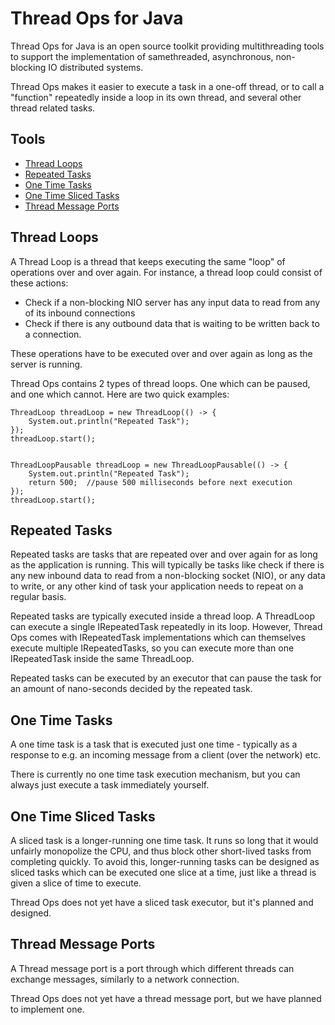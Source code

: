 # Thread Ops for Java

Thread Ops for Java is an open source toolkit providing multithreading tools to support the implementation
of samethreaded, asynchronous, non-blocking IO distributed systems.

Thread Ops makes it easier to execute a task in a one-off thread, or to call a "function" repeatedly inside a loop in
its own thread, and several other thread related tasks.


## Tools

 - [Thread Loops](#thread-loops)
 - [Repeated Tasks](#repeated-tasks)
 - [One Time Tasks](#one-time-tasks)
 - [One Time Sliced Tasks](#one-time-sliced-tasks)
 - [Thread Message Ports](#thread-message-ports)



<a name="thread-loops"></a>
## Thread Loops

A Thread Loop is a thread that keeps executing the same "loop" of operations over and over again.
For instance, a thread loop could consist of these actions:

 - Check if a non-blocking NIO server has any input data to read from any of its inbound connections
 - Check if there is any outbound data that is waiting to be written back to a connection.

These operations have to be executed over and over again as long as the server is running.

Thread Ops contains 2 types of thread loops. One which can be paused, and one which cannot.
Here are two quick examples:


    ThreadLoop threadLoop = new ThreadLoop(() -> {
        System.out.println("Repeated Task");
    });
    threadLoop.start();


    ThreadLoopPausable threadLoop = new ThreadLoopPausable(() -> {
        System.out.println("Repeated Task");
        return 500;  //pause 500 milliseconds before next execution
    });
    threadLoop.start();



<a name="repeated-tasks"></a>
## Repeated Tasks
Repeated tasks are tasks that are repeated over and over again for as long as the application is running.
This will typically be tasks like check if there is any new inbound data to read from a non-blocking socket (NIO),
or any data to write, or any other kind of task your application needs to repeat on a regular basis.

Repeated tasks are typically executed inside a thread loop. A ThreadLoop can execute a single IRepeatedTask
repeatedly in its loop. However, Thread Ops comes with IRepeatedTask implementations which can themselves execute
multiple IRepeatedTasks, so you can execute more than one IRepeatedTask inside the same ThreadLoop.

Repeated tasks can be executed by an executor that can pause the task for an amount of nano-seconds decided by
the repeated task.


<a name="one-time-tasks"></a>
## One Time Tasks
A one time task is a task that is executed just one time - typically as a response to e.g. an incoming message
from a client (over the network) etc.

There is currently no one time task execution mechanism, but you can always just execute a task immediately yourself.



<a name="one-time-sliced-tasks"></a>
## One Time Sliced Tasks

A sliced task is a longer-running one time task. It runs so long that it would unfairly monopolize the CPU, and thus
block other short-lived tasks from completing quickly. To avoid this, longer-running tasks can be designed as sliced tasks
which can be executed one slice at a time, just like a thread is given a slice of time to execute.

Thread Ops does not yet have a sliced task executor, but it's planned and designed.



<a name="thread-message-ports"></a>
## Thread Message Ports

A Thread message port is a port through which different threads can exchange messages, similarly to a network connection.

Thread Ops does not yet have a thread message port, but we have planned to implement one.
